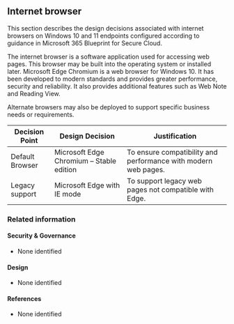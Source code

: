 Internet browser
---

This section describes the design decisions associated with internet browsers on Windows 10 and 11 endpoints configured according to guidance in Microsoft 365 Blueprint for Secure Cloud.

The internet browser is a software application used for accessing web pages. This browser may be built into the operating system or installed later. Microsoft Edge Chromium is a web browser for Windows 10. It has been developed to modern standards and provides greater performance, security and reliability. It also provides additional features such as Web Note and Reading View.

Alternate browsers may also be deployed to support specific business needs or requirements.

| Decision Point  | Design Decision                          | Justification                                                  |
|-----------------|------------------------------------------|----------------------------------------------------------------|
| Default Browser | Microsoft Edge Chromium – Stable edition | To ensure compatibility and performance with modern web pages. |
| Legacy support  | Microsoft Edge with IE mode              | To support legacy web pages not compatible with Edge.          |

### Related information

#### Security & Governance

* None identified

#### Design

* None identified

#### References

* None identified
